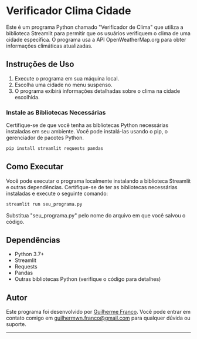 # Verificador Clima Cidade

Este é um programa Python chamado "Verificador de Clima" que utiliza a biblioteca Streamlit para permitir que os usuários verifiquem o clima de uma cidade específica. O programa usa a API OpenWeatherMap.org para obter informações climáticas atualizadas.

## Instruções de Uso

1. Execute o programa em sua máquina local.
2. Escolha uma cidade no menu suspenso.
3. O programa exibirá informações detalhadas sobre o clima na cidade escolhida.

### Instale as Bibliotecas Necessárias
Certifique-se de que você tenha as bibliotecas Python necessárias instaladas em seu ambiente. Você pode instalá-las usando o pip, o gerenciador de pacotes Python.

```bash
pip install streamlit requests pandas
```
## Como Executar

Você pode executar o programa localmente instalando a biblioteca Streamlit e outras dependências. Certifique-se de ter as bibliotecas necessárias instaladas e execute o seguinte comando:

```bash
streamlit run seu_programa.py
```

Substitua "seu_programa.py" pelo nome do arquivo em que você salvou o código.

## Dependências

- Python 3.7+
- Streamlit
- Requests
- Pandas
- Outras bibliotecas Python (verifique o código para detalhes)

## Autor

Este programa foi desenvolvido por [Guilherme Franco](https://github.com/Guilhermwn). Você pode entrar em contato comigo em guilhermwn.franco@gmail.com para qualquer dúvida ou suporte.

---
